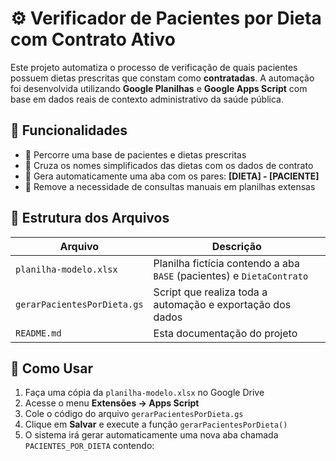 # ⚙️ Verificador de Pacientes por Dieta com Contrato Ativo

Este projeto automatiza o processo de verificação de quais pacientes possuem dietas prescritas que constam como **contratadas**. A automação foi desenvolvida utilizando **Google Planilhas** e **Google Apps Script** com base em dados reais de contexto administrativo da saúde pública.

## 🧩 Funcionalidades

- 🔎 Percorre uma base de pacientes e dietas prescritas
- 🧠 Cruza os nomes simplificados das dietas com os dados de contrato
- 📄 Gera automaticamente uma aba com os pares: **[DIETA] - [PACIENTE]**
- 🧽 Remove a necessidade de consultas manuais em planilhas extensas

## 📂 Estrutura dos Arquivos

| Arquivo | Descrição |
|--------|----------|
| `planilha-modelo.xlsx` | Planilha fictícia contendo a aba `BASE` (pacientes) e `DietaContrato` |
| `gerarPacientesPorDieta.gs` | Script que realiza toda a automação e exportação dos dados |
| `README.md` | Esta documentação do projeto |

## 🚀 Como Usar

1. Faça uma cópia da `planilha-modelo.xlsx` no Google Drive
2. Acesse o menu **Extensões → Apps Script**
3. Cole o código do arquivo `gerarPacientesPorDieta.gs`
4. Clique em **Salvar** e execute a função `gerarPacientesPorDieta()`
5. O sistema irá gerar automaticamente uma nova aba chamada `PACIENTES_POR_DIETA` contendo:

